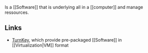 Is a [[Software]] that is underlying all in a [[computer]] and manage ressources.
## Links
- [TurnKey](https://www.turnkeylinux.org/), which provide pre-packaged [[Software]] in [[Virtualization|VM]] format